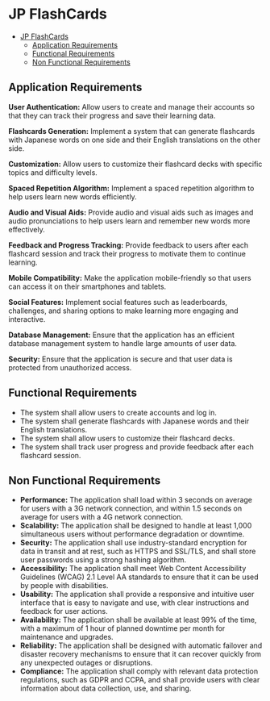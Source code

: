 # JP FlashCards

- [JP FlashCards](#jp-flashcards)
  - [Application Requirements](#application-requirements)
  - [Functional Requirements](#functional-requirements)
  - [Non Functional Requirements](#non-functional-requirements)

## Application Requirements

**User Authentication:** Allow users to create and manage their accounts so that they can track their progress and save their learning data.

**Flashcards Generation:** Implement a system that can generate flashcards with Japanese words on one side and their English translations on the other side.

**Customization:** Allow users to customize their flashcard decks with specific topics and difficulty levels.

**Spaced Repetition Algorithm:** Implement a spaced repetition algorithm to help users learn new words efficiently.

**Audio and Visual Aids:** Provide audio and visual aids such as images and audio pronunciations to help users learn and remember new words more effectively.

**Feedback and Progress Tracking:** Provide feedback to users after each flashcard session and track their progress to motivate them to continue learning.

**Mobile Compatibility:** Make the application mobile-friendly so that users can access it on their smartphones and tablets.

**Social Features:** Implement social features such as leaderboards, challenges, and sharing options to make learning more engaging and interactive.

**Database Management:** Ensure that the application has an efficient database management system to handle large amounts of user data.

**Security:** Ensure that the application is secure and that user data is protected from unauthorized access.

## Functional Requirements

* The system shall allow users to create accounts and log in.
* The system shall generate flashcards with Japanese words and their English translations.
* The system shall allow users to customize their flashcard decks.
* The system shall track user progress and provide feedback after each flashcard session.

## Non Functional Requirements

* **Performance:** The application shall load within 3 seconds on average for users with a 3G network connection, and within 1.5 seconds on average for users with a 4G network connection.
* **Scalability:** The application shall be designed to handle at least 1,000 simultaneous users without performance degradation or downtime.
* **Security:** The application shall use industry-standard encryption for data in transit and at rest, such as HTTPS and SSL/TLS, and shall store user passwords using a strong hashing algorithm.
* **Accessibility:** The application shall meet Web Content Accessibility Guidelines (WCAG) 2.1 Level AA standards to ensure that it can be used by people with disabilities.
* **Usability:** The application shall provide a responsive and intuitive user interface that is easy to navigate and use, with clear instructions and feedback for user actions.
* **Availability:** The application shall be available at least 99% of the time, with a maximum of 1 hour of planned downtime per month for maintenance and upgrades.
* **Reliability:** The application shall be designed with automatic failover and disaster recovery mechanisms to ensure that it can recover quickly from any unexpected outages or disruptions.
* **Compliance:** The application shall comply with relevant data protection regulations, such as GDPR and CCPA, and shall provide users with clear information about data collection, use, and sharing.
